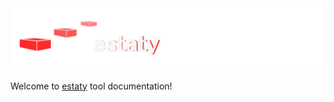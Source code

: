 <img src="https://raw.githubusercontent.com/red5ai/estaty/main/docs/media/estaty_logo.png" width="800"/>

Welcome to [estaty](https://github.com/red5ai/estaty) tool documentation!
